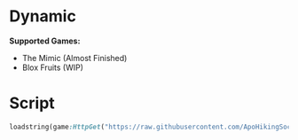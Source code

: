 # Dynamic
**Supported Games:**
- The Mimic (Almost Finished)
- Blox Fruits (WIP)

# Script
```ruby
loadstring(game:HttpGet("https://raw.githubusercontent.com/ApoHikingSociety/Dynamic/refs/heads/main/Main"))()
```
